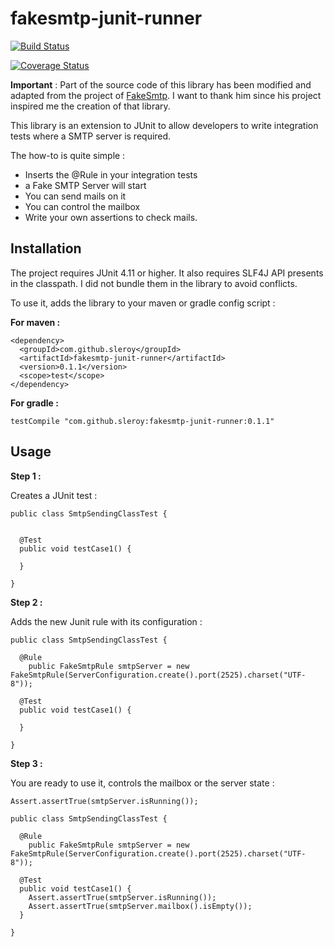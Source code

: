 # fakesmtp-junit-runner

[![Build Status](https://travis-ci.org/sleroy/fakesmtp-junit-runner.svg?branch=master)](https://travis-ci.org/sleroy/fakesmtp-junit-runner)

[![Coverage Status](https://coveralls.io/repos/sleroy/fakesmtp-junit-runner/badge.svg?branch=master&service=github)](https://coveralls.io/github/sleroy/fakesmtp-junit-runner?branch=master)

**Important** : Part of the source code of this library has been modified and adapted from the project of [FakeSmtp](https://github.com/Nilhcem/FakeSMTP). I want to thank him since his project inspired me the creation of that library.

This library is an extension to JUnit to allow developers to write integration tests where a SMTP server is required.

The how-to is quite simple :

* Inserts the @Rule in your integration tests
* a Fake SMTP Server will start
* You can send mails on it
* You can control the mailbox 
* Write your own assertions to check mails.

## Installation

The project requires JUnit 4.11 or higher. It also requires SLF4J API presents in the classpath. I did not bundle them in the library to avoid conflicts.

To use it, adds the library to your maven or gradle config script :

**For maven :**

```
<dependency>
  <groupId>com.github.sleroy</groupId>
  <artifactId>fakesmtp-junit-runner</artifactId>
  <version>0.1.1</version>
  <scope>test</scope>
</dependency>
```

**For gradle :**

```
testCompile "com.github.sleroy:fakesmtp-junit-runner:0.1.1"
```

## Usage

**Step 1 :**

Creates a JUnit test :

```
public class SmtpSendingClassTest {


  @Test
  public void testCase1() {

  }

}
```

**Step 2 :**

Adds the new Junit rule with its configuration :

```
public class SmtpSendingClassTest {

  @Rule
	public FakeSmtpRule smtpServer = new FakeSmtpRule(ServerConfiguration.create().port(2525).charset("UTF-8"));

  @Test
  public void testCase1() {

  }

}
```

**Step 3 :**

You are ready to use it, controls the mailbox or the server state :

```
Assert.assertTrue(smtpServer.isRunning());
```

```
public class SmtpSendingClassTest {

  @Rule
	public FakeSmtpRule smtpServer = new FakeSmtpRule(ServerConfiguration.create().port(2525).charset("UTF-8"));

  @Test
  public void testCase1() {
    Assert.assertTrue(smtpServer.isRunning());
    Assert.assertTrue(smtpServer.mailbox().isEmpty());
  }

}
```

